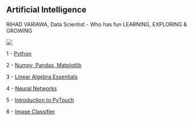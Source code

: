 ## Artificial Intelligence
RIHAD VARIAWA, Data Scientist - Who has fun LEARNING, EXPLORING & GROWING

![](https://media.giphy.com/media/jeAQYN9FfROX6/giphy.gif)

1 - [Python](https://github.com/2series/Artificial-Intelligence/tree/master/1%20-%20Introduction%20to%20Python)

2 - [Numpy, Pandas, Matplotlib](https://github.com/2series/Artificial-Intelligence/tree/master/2%20-%20Numpy%2C%20Pandas%2C%20Matplotlib%20)

3 - [Linear Algebra Essentials](https://github.com/2series/Artificial-Intelligence/tree/master/3%20-%20Linear%20Algebra%20Essentials)

4 - [Neural Networks](https://github.com/2series/Artificial-Intelligence/tree/master/4%20-%20Neural%20Networks)

5 - [Introduction to PyTouch](https://github.com/2series/Artificial-Intelligence/tree/master/5%20-%20Introducing%20PyTorch)

6 - [Image Classifier](https://github.com/2series/Artificial-Intelligence/tree/master/6%20-%20Image%20Classifier)
